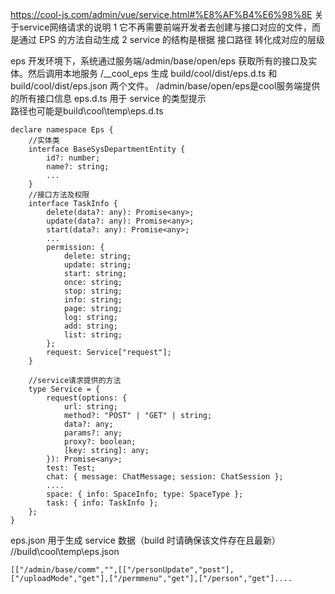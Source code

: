 

https://cool-js.com/admin/vue/service.html#%E8%AF%B4%E6%98%8E
关于service网络请求的说明
1 它不再需要前端开发者去创建与接口对应的文件，而是通过 EPS 的方法自动生成
2 service 的结构是根据 接口路径 转化成对应的层级

eps
开发环境下，系统通过服务端/admin/base/open/eps 获取所有的接口及实体。然后调用本地服务 /__cool_eps 生成 build/cool/dist/eps.d.ts 
   和 build/cool/dist/eps.json 两个文件。
/admin/base/open/eps是cool服务端提供的所有接口信息
eps.d.ts 用于 service 的类型提示    
路径也可能是build\cool\temp\eps.d.ts
```
declare namespace Eps {
    //实体类
	interface BaseSysDepartmentEntity {
		id?: number;
		name?: string;
		...
	}
	//接口方法及权限
	interface TaskInfo {
		delete(data?: any): Promise<any>;
		update(data?: any): Promise<any>;
		start(data?: any): Promise<any>;
		...
		permission: {
			delete: string;
			update: string;
			start: string;
			once: string;
			stop: string;
			info: string;
			page: string;
			log: string;
			add: string;
			list: string;
		};
		request: Service["request"];
	}
	
	//service请求提供的方法
	type Service = {
		request(options: {
			url: string;
			method?: "POST" | "GET" | string;
			data?: any;
			params?: any;
			proxy?: boolean;
			[key: string]: any;
		}): Promise<any>;
		test: Test;
		chat: { message: ChatMessage; session: ChatSession };
	    ....
		space: { info: SpaceInfo; type: SpaceType };
		task: { info: TaskInfo };
	};
}		
```
eps.json 用于生成 service 数据（build 时请确保该文件存在且最新）   
//build\cool\temp\eps.json
```
[["/admin/base/comm","",[["/personUpdate","post"],["/uploadMode","get"],["/permmenu","get"],["/person","get"]....
```